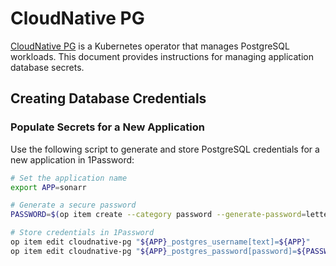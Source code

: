 # CloudNative PG

[CloudNative PG](https://cloudnative-pg.io/) is a Kubernetes operator that manages PostgreSQL workloads. This document provides instructions for managing application database secrets.

## Creating Database Credentials

### Populate Secrets for a New Application

Use the following script to generate and store PostgreSQL credentials for a new application in 1Password:

```bash
# Set the application name
export APP=sonarr

# Generate a secure password
PASSWORD=$(op item create --category password --generate-password=letters,digits,20 --dry-run --format json | jq -r '.fields[0].value')

# Store credentials in 1Password
op item edit cloudnative-pg "${APP}_postgres_username[text]=${APP}"
op item edit cloudnative-pg "${APP}_postgres_password[password]=${PASSWORD}"
```
